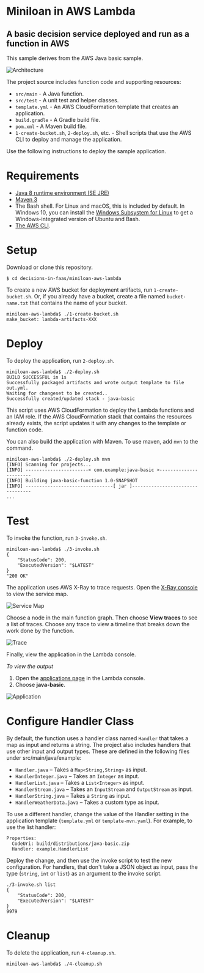 # Miniloan in AWS Lambda
## A basic decision service deployed and run as a function in AWS

This sample derives from the AWS Java basic sample.

![Architecture](/sample-apps/java-basic/images/sample-java-basic.png)

The project source includes function code and supporting resources:
- `src/main` - A Java function.
- `src/test` - A unit test and helper classes.
- `template.yml` - An AWS CloudFormation template that creates an application.
- `build.gradle` - A Gradle build file.
- `pom.xml` - A Maven build file.
- `1-create-bucket.sh`, `2-deploy.sh`, etc. - Shell scripts that use the AWS CLI to deploy and manage the application.

Use the following instructions to deploy the sample application.

# Requirements
- [Java 8 runtime environment (SE JRE)](https://www.oracle.com/java/technologies/javase-downloads.html)
- [Maven 3](https://maven.apache.org/docs/history.html)
- The Bash shell. For Linux and macOS, this is included by default. In Windows 10, you can install the [Windows Subsystem for Linux](https://docs.microsoft.com/en-us/windows/wsl/install-win10) to get a Windows-integrated version of Ubuntu and Bash.
- [The AWS CLI](https://docs.aws.amazon.com/cli/latest/userguide/cli-chap-install.html).

# Setup
Download or clone this repository.

    $ cd decisions-in-faas/miniloan-aws-lambda

To create a new AWS bucket for deployment artifacts, run `1-create-bucket.sh`. Or, if you already have a bucket, create a file named `bucket-name.txt` that contains the name of your bucket.

    miniloan-aws-lambda$ ./1-create-bucket.sh
    make_bucket: lambda-artifacts-XXX

# Deploy
To deploy the application, run `2-deploy.sh`.

    miniloan-aws-lambda$ ./2-deploy.sh
    BUILD SUCCESSFUL in 1s
    Successfully packaged artifacts and wrote output template to file out.yml.
    Waiting for changeset to be created..
    Successfully created/updated stack - java-basic

This script uses AWS CloudFormation to deploy the Lambda functions and an IAM role. If the AWS CloudFormation stack that contains the resources already exists, the script updates it with any changes to the template or function code.

You can also build the application with Maven. To use maven, add `mvn` to the command.

    miniloan-aws-lambda$ ./2-deploy.sh mvn
    [INFO] Scanning for projects...
    [INFO] -----------------------< com.example:java-basic >-----------------------
    [INFO] Building java-basic-function 1.0-SNAPSHOT
    [INFO] --------------------------------[ jar ]---------------------------------
    ...

# Test
To invoke the function, run `3-invoke.sh`.

    miniloan-aws-lambda$ ./3-invoke.sh
    {
        "StatusCode": 200,
        "ExecutedVersion": "$LATEST"
    }
    "200 OK"

The application uses AWS X-Ray to trace requests. Open the [X-Ray console](https://console.aws.amazon.com/xray/home#/service-map) to view the service map.

![Service Map](/sample-apps/java-basic/images/java-basic-servicemap.png)

Choose a node in the main function graph. Then choose **View traces** to see a list of traces. Choose any trace to view a timeline that breaks down the work done by the function.

![Trace](/sample-apps/java-basic/images/java-basic-trace.png)

Finally, view the application in the Lambda console.

*To view the output*
1. Open the [applications page](https://console.aws.amazon.com/lambda/home#/applications) in the Lambda console.
2. Choose **java-basic**.

  ![Application](/sample-apps/java-basic/images/java-basic-application.png)

# Configure Handler Class

By default, the function uses a handler class named `Handler` that takes a map as input and returns a string. The project also includes handlers that use other input and output types. These are defined in the following files under src/main/java/example:

- `Handler.java` – Takes a `Map<String,String>` as input.
- `HandlerInteger.java` – Takes an `Integer` as input.
- `HandlerList.java` – Takes a `List<Integer>` as input.
- `HandlerStream.java` – Takes an `InputStream` and `OutputStream` as input.
- `HandlerString.java` – Takes a `String` as input.
- `HandlerWeatherData.java` – Takes a custom type as input.

To use a different handler, change the value of the Handler setting in the application template (`template.yml` or `template-mvn.yaml`). For example, to use the list handler:

    Properties:
      CodeUri: build/distributions/java-basic.zip
      Handler: example.HandlerList

Deploy the change, and then use the invoke script to test the new configuration. For handlers, that don't take a JSON object as input, pass the type (`string`, `int` or `list`) as an argument to the invoke script.

    ./3-invoke.sh list
    {
        "StatusCode": 200,
        "ExecutedVersion": "$LATEST"
    }
    9979

# Cleanup
To delete the application, run `4-cleanup.sh`.

    miniloan-aws-lambda$ ./4-cleanup.sh
